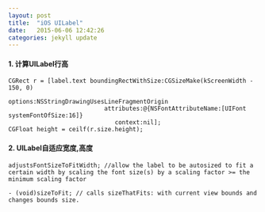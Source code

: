 ```yaml
---
layout: post
title:  "iOS UILabel"
date:   2015-06-06 12:42:26
categories: jekyll update
---
```


#### 1. 计算UILabel行高

    CGRect r = [label.text boundingRectWithSize:CGSizeMake(kScreenWidth - 150, 0)
                                  options:NSStringDrawingUsesLineFragmentOrigin
                               attributes:@{NSFontAttributeName:[UIFont systemFontOfSize:16]}
                                  context:nil];
    CGFloat height = ceilf(r.size.height);

#### 2. UILabel自适应宽度,高度

	adjustsFontSizeToFitWidth; //allow the label to be autosized to fit a certain width by scaling the font size(s) by a scaling factor >= the minimum scaling factor

	- (void)sizeToFit; // calls sizeThatFits: with current view bounds and changes bounds size.


















	